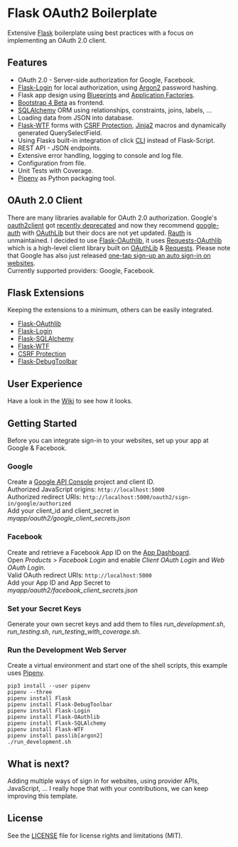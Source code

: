# Flask OAuth2 Boilerplate
Extensive [Flask](http://flask.pocoo.org) boilerplate using best practices with a focus on implementing an OAuth 2.0 client.

## Features
* OAuth 2.0 - Server-side authorization for Google, Facebook.
* [Flask-Login](https://flask-login.readthedocs.io/en/latest/) for local authorization, using [Argon2](https://github.com/P-H-C/phc-winner-argon2) password hashing.
* Flask app design using [Blueprints](http://flask.pocoo.org/docs/0.12/blueprints/) and [Application Factories](http://flask.pocoo.org/docs/0.12/patterns/appfactories/).
* [Bootstrap 4 Beta](https://getbootstrap.com) as frontend.
* [SQLAlchemy](http://www.sqlalchemy.org) ORM using relationships, constraints, joins, labels, ...
* Loading data from JSON into database.
* [Flask-WTF](https://flask-wtf.readthedocs.io/en/stable/) forms with [CSRF Protection](https://flask-wtf.readthedocs.io/en/stable/csrf.html), [Jinja2](http://jinja.pocoo.org) macros and dynamically generated QuerySelectField.
* Using Flasks built-in integration of click [CLI](http://flask.pocoo.org/docs/0.12/cli/) instead of Flask-Script.
* REST API - JSON endpoints.
* Extensive error handling, logging to console and log file.
* Configuration from file.
* Unit Tests with Coverage.
* [Pipenv](https://docs.pipenv.org) as Python packaging tool.

## OAuth 2.0 Client
There are many libraries available for OAuth 2.0 authorization.
Google's [oauth2client](https://oauth2client.readthedocs.io) got [recently deprecated](https://google-auth.readthedocs.io/en/latest/oauth2client-deprecation.html) and now they recommend [google-auth](https://google-auth.readthedocs.io) with [OAuthLib](https://oauthlib.readthedocs.io) but their docs are not yet updated.
[Rauth](https://rauth.readthedocs.io/en/latest/) is unmaintained.
I decided to use [Flask-OAuthlib](https://flask-oauthlib.readthedocs.io), it uses [Requests-OAuthlib](https://requests-oauthlib.readthedocs.io) which is a high-level client library built on [OAuthLib](https://oauthlib.readthedocs.io) & [Requests](http://docs.python-requests.org). Please note that Google has also just released [one-tap sign-up an auto sign-in on websites](https://developers.google.com/identity/one-tap/web/overview).  
Currently supported providers: Google, Facebook.

## Flask Extensions
Keeping the extensions to a minimum, others can be easily integrated.
* [Flask-OAuthlib](https://flask-oauthlib.readthedocs.io)
* [Flask-Login](https://flask-login.readthedocs.io)
* [Flask-SQLAlchemy](http://flask-sqlalchemy.pocoo.org)
* [Flask-WTF](https://flask-wtf.readthedocs.io)
* [CSRF Protection](https://flask-wtf.readthedocs.io/en/stable/csrf.html)
* [Flask-DebugToolbar](https://flask-debugtoolbar.readthedocs.io)

## User Experience
Have a look in the [Wiki](https://github.com/jsoetens/flask-oauth2-boilerplate/wiki) to see how it looks.

## Getting Started
Before you can integrate sign-in to your websites, set up your app at Google & Facebook.

### Google
Create a [Google API Console](https://developers.google.com/identity/sign-in/web/devconsole-project) project and client ID.  
Authorized JavaScript origins: `http://localhost:5000`  
Authorized redirect URIs: `http://localhost:5000/oauth2/sign-in/google/authorized`  
Add your client_id and client_secret in *myapp/oauth2/google_client_secrets.json*

### Facebook
Create and retrieve a Facebook App ID on the [App Dashboard](https://developers.facebook.com/apps/).  
Open *Products* > *Facebook Login* and enable *Client OAuth Login* and *Web OAuth Login*.  
Valid OAuth redirect URIs: `http://localhost:5000`  
Add your App ID and App Secret to *myapp/oauth2/facebook_client_secrets.json*

### Set your Secret Keys
Generate your own secret keys and add them to files *run_development.sh*, *run_testing.sh*, *run_testing_with_coverage.sh*.

### Run the Development Web Server
Create a virtual environment and start one of the shell scripts, this example uses [Pipenv](https://docs.pipenv.org).  

```
pip3 install --user pipenv
pipenv --three
pipenv install Flask
pipenv install Flask-DebugToolbar
pipenv install Flask-Login
pipenv install Flask-OAuthlib
pipenv install Flask-SQLAlchemy
pipenv install Flask-WTF
pipenv install passlib[argon2]
./run_development.sh
```

## What is next?
Adding multiple ways of sign in for websites, using provider APIs, JavaScript, ...
I really hope that with your contributions, we can keep improving this template.

## License
See the [LICENSE](LICENSE.md) file for license rights and limitations (MIT).
